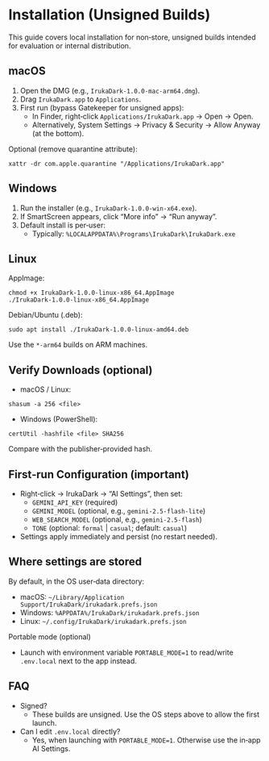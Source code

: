 ﻿# Installation (Unsigned Builds)

This guide covers local installation for non‑store, unsigned builds intended for evaluation or internal distribution.

## macOS

1) Open the DMG (e.g., `IrukaDark-1.0.0-mac-arm64.dmg`).
2) Drag `IrukaDark.app` to `Applications`.
3) First run (bypass Gatekeeper for unsigned apps):
   - In Finder, right‑click `Applications/IrukaDark.app` → Open → Open.
   - Alternatively, System Settings → Privacy & Security → Allow Anyway (at the bottom).

Optional (remove quarantine attribute):
```
xattr -dr com.apple.quarantine "/Applications/IrukaDark.app"
```

## Windows

1) Run the installer (e.g., `IrukaDark-1.0.0-win-x64.exe`).
2) If SmartScreen appears, click “More info” → “Run anyway”.
3) Default install is per‑user:
   - Typically: `%LOCALAPPDATA%\Programs\IrukaDark\IrukaDark.exe`

## Linux

AppImage:
```
chmod +x IrukaDark-1.0.0-linux-x86_64.AppImage
./IrukaDark-1.0.0-linux-x86_64.AppImage
```

Debian/Ubuntu (.deb):
```
sudo apt install ./IrukaDark-1.0.0-linux-amd64.deb
```

Use the `*-arm64` builds on ARM machines.

## Verify Downloads (optional)

- macOS / Linux:
```
shasum -a 256 <file>
```
- Windows (PowerShell):
```
certUtil -hashfile <file> SHA256
```
Compare with the publisher‑provided hash.

## First‑run Configuration (important)

- Right‑click → IrukaDark → “AI Settings”, then set:
  - `GEMINI_API_KEY` (required)
  - `GEMINI_MODEL` (optional, e.g., `gemini-2.5-flash-lite`)
  - `WEB_SEARCH_MODEL` (optional, e.g., `gemini-2.5-flash`)
  - `TONE` (optional: `formal` | `casual`; default: `casual`)
- Settings apply immediately and persist (no restart needed).

## Where settings are stored

By default, in the OS user‑data directory:

- macOS: `~/Library/Application Support/IrukaDark/irukadark.prefs.json`
- Windows: `%APPDATA%/IrukaDark/irukadark.prefs.json`
- Linux: `~/.config/IrukaDark/irukadark.prefs.json`

Portable mode (optional)

- Launch with environment variable `PORTABLE_MODE=1` to read/write `.env.local` next to the app instead.

## FAQ

- Signed?
  - These builds are unsigned. Use the OS steps above to allow the first launch.
- Can I edit `.env.local` directly?
  - Yes, when launching with `PORTABLE_MODE=1`. Otherwise use the in‑app AI Settings.
